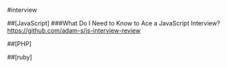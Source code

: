 #interview


##[JavaScript]
###What Do I Need to Know to Ace a JavaScript Interview?
https://github.com/adam-s/js-interview-review






##[PHP]




##[ruby]
